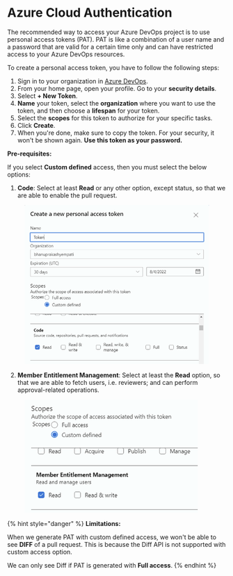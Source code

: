 # Azure Cloud Authentication

The recommended way to access your Azure DevOps project is to use personal access tokens (PAT). PAT is like a combination of a user name and a password that are valid for a certain time only and can have restricted access to your Azure DevOps resources.

To create a personal access token, you have to follow the following steps:

1. Sign in to your organization in [Azure DevOps](../../../integration-and-plugins/azure-devops.md).
2. From your home page, open your profile. Go to your **security details**.
3. Select **+ New Token**.
4. **Name** your token, select the **organization** where you want to use the token, and then choose a **lifespan** for your token.
5. Select the **scopes** for this token to authorize for your specific tasks.
6. Click **Create**.
7. When you're done, make sure to copy the token. For your security, it won't be shown again. **Use this token as your password.**

**Pre-requisites:**

If you select **Custom defined** access, then you must select the below options:

1. &#x20;**Code**: Select at least **Read** or any other option, except status, so that we are able to enable the pull request.

<figure><img src="../../../../../.gitbook/assets/image (42) (1) (1) (1) (1) (1) (1).png" alt="" width="563"><figcaption></figcaption></figure>

2. **Member Entitlement Management**: Select at least the **Read** option, so that we are able to fetch users, i.e. reviewers; and can perform approval-related operations.

<figure><img src="../../../../../.gitbook/assets/image (44) (1) (1) (1) (1) (1) (1).png" alt="" width="398"><figcaption></figcaption></figure>

{% hint style="danger" %}
**Limitations:**

When we generate PAT with custom defined access, we won't be able to see **DIFF** of a pull request. This is because the Diff API is not supported with custom access option.

We can only see Diff if PAT is generated with **Full access**.
{% endhint %}
